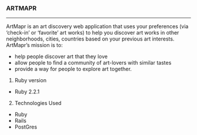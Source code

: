 ### ARTMAPR
-----------
ArtMapr is an art discovery web application that uses your preferences (via ‘check-in’ or ‘favorite’ art works) to help you discover art works in other neighborhoods, cities, countries based on your previous art interests. ArtMapr’s mission is to:

+ help people discover art that they love
+ allow people to find a community of art-lovers with similar tastes
+ provide a way for people to explore art together.

1. Ruby version
+ Ruby 2.2.1

2. Technologies Used
+ Ruby
+ Rails
+ PostGres


